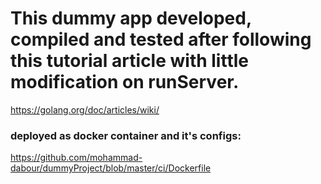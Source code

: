 # This dummy app developed, compiled and tested after following this tutorial article with little modification on runServer.
https://golang.org/doc/articles/wiki/

### deployed as docker container and it's configs:
https://github.com/mohammad-dabour/dummyProject/blob/master/ci/Dockerfile

